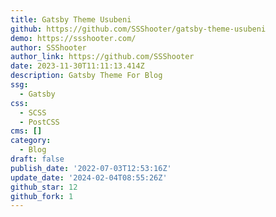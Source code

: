 ```yaml
---
title: Gatsby Theme Usubeni
github: https://github.com/SSShooter/gatsby-theme-usubeni
demo: https://ssshooter.com/
author: SSShooter
author_link: https://github.com/SSShooter
date: 2023-11-30T11:11:13.414Z
description: Gatsby Theme For Blog
ssg:
  - Gatsby
css:
  - SCSS
  - PostCSS
cms: []
category:
  - Blog
draft: false
publish_date: '2022-07-03T12:53:16Z'
update_date: '2024-02-04T08:55:26Z'
github_star: 12
github_fork: 1
---
```

